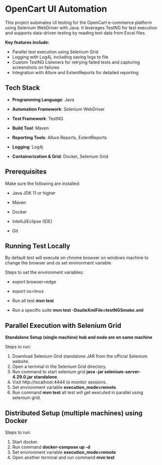 # **OpenCart UI Automation**

This project automates UI testing for the OpenCart e-commerce platform using Selenium WebDriver with Java. It leverages TestNG for test execution and supports data-driven testing by reading test data from Excel files.

**Key features include:**

* Parallel test execution using Selenium Grid
* Logging with Log4j, including saving logs to file
* Custom TestNG Listeners for retrying failed tests and capturing screenshots on failures
* Integration with Allure and ExtentReports for detailed reporting

## **Tech Stack**

* **Programming Language**: Java

* **Automation Framework**: Selenium WebDriver

* **Test Framework**: TestNG

* **Build Tool**: Maven

* **Reporting Tools**: Allure Reports, ExtentReports

* **Logging**: Log4j

* **Containerization & Grid**: Docker, Selenium Grid

## **Prerequisites**

Make sure the following are installed:

* Java JDK 11 or higher

* Maven

* Docker

* IntelliJ/Eclipse (IDE)

* Git


## **Running Test Locally**

By default test will execute on chrome browser on windows machine to change the browser and os set environment variable

Steps to set the environment variables:
* export browser=edge
* export os=linux

* Run all test  **mvn test**
* Run a specific suite **mvn test -DsuiteXmlFile=testNGSmoke.xml**

## **Parallel Execution with Selenium Grid**

**Standalone Setup (single machine) hub and node are on same machine**

Steps to run:

1. Download Selenium Grid standalone JAR from the official Selenium website.
2. Open a terminal in the Selenium Grid directory.
3. Run command to start selenium grid **java -jar selenium-server-4.29.0.jar standalone**.
4. Visit http://localhost:4444 to monitor sessions.
5. Set environment variable **execution_mode=remote**.
6. Run command **mvn test** all test will get executed in parallel using selenium grid.

## **Distributed Setup (multiple machines) using Docker**
Steps to run:
1. Start docker.
2. Run command **docker-compose up -d**
3. Set environment variable **execution_mode=remote**
3. Open another terminal and run command **mvn test**



